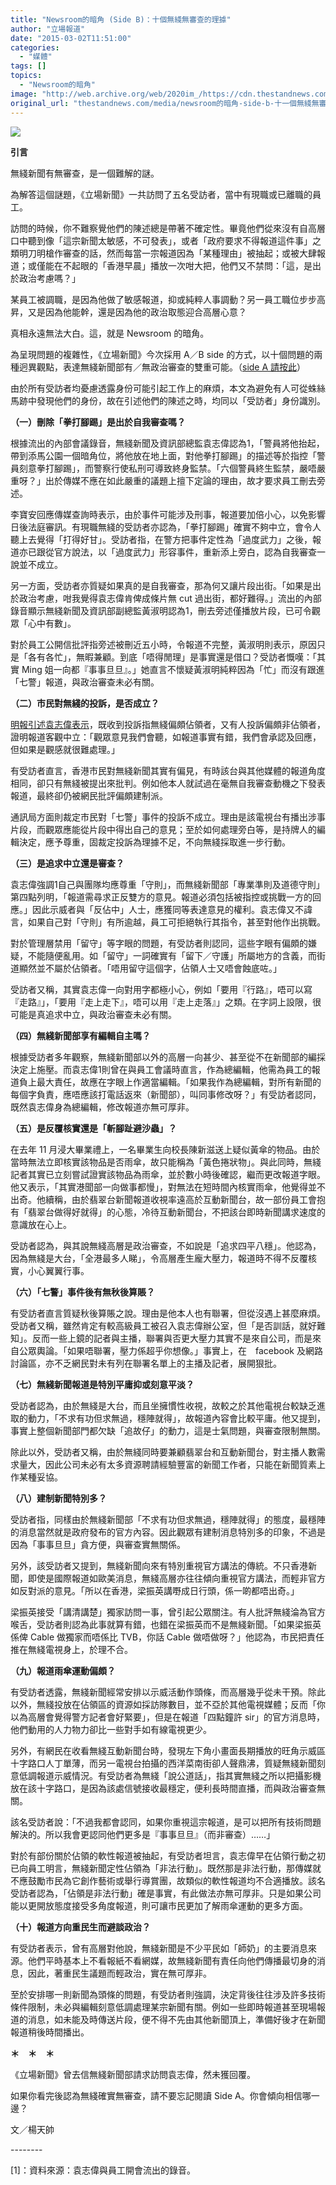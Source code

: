```yaml
---
title: "Newsroom的暗角 (Side B)：十個無綫無審查的理據"
author: "立場報道"
date: "2015-03-02T11:51:00"
categories:
  - "媒體"
tags: []
topics:
  - "Newsroom的暗角"
image: "http://web.archive.org/web/2020im_/https://cdn.thestandnews.com/media/photos/cache/tvb-27_qLyts_1200x0.png"
original_url: "thestandnews.com/media/newsroom的暗角-side-b-十一個無綫無審查的理據"
---
```

![](http://web.archive.org/web/2020im_/https://cdn.thestandnews.com/media/photos/cache/tvb-27_qLyts_1200x0.png)

**引言**

無綫新聞有無審查，是一個難解的謎。

為解答這個謎題，《立場新聞》一共訪問了五名受訪者，當中有現職或已離職的員工。

訪問的時候，你不難察覺他們的陳述總是帶著不確定性。畢竟他們從來沒有自高層口中聽到像「這宗新聞太敏感，不可發表」，或者「政府要求不得報道這件事」之類明刀明槍作審查的話，然而每當一宗報道因為「某種理由」被抽起；或被大肆報道；或僅能在不起眼的「香港早晨」播放一次咁大把，他們又不禁問：「這，是出於政治考慮嗎？」

某員工被調職，是因為他做了敏感報道，抑或純粹人事調動？另一員工職位步步高昇，又是因為他能幹，還是因為他的政治取態迎合高層心意？

真相永遠無法大白。這，就是 Newsroom 的暗角。

為呈現問題的複雜性，《立場新聞》今次採用 A／B side 的方式，以十個問題的兩種迥異觀點，表達無綫新聞部有／無政治審查的雙重可能。（[side A 請按此](../../media/newsroom%E7%9A%84%E6%9A%97%E8%A7%92-side-a-%E5%8D%81%E4%B8%80%E5%80%8B%E7%84%A1%E7%B6%AB%E6%9C%89%E5%AF%A9%E6%9F%A5%E7%9A%84%E7%90%86%E6%93%9A/)）

由於所有受訪者均憂慮透露身份可能引起工作上的麻煩，本文為避免有人可從蛛絲馬跡中發現他們的身份，故在引述他們的陳述之時，均同以「受訪者」身份識別。

**（一）刪除「拳打腳踢」是出於自我審查嗎？**

根據流出的內部會議錄音，無綫新聞及資訊部總監袁志偉認為1，「警員將他抬起，帶到添馬公園一個暗角位，將他放在地上面，對他拳打腳踢」的描述等於指控「警員刻意拳打腳踢」，而警察行使私刑可導致終身監禁。「六個警員終生監禁，嚴唔嚴重呀？」出於傳媒不應在如此嚴重的議題上擅下定論的理由，故才要求員工刪去旁述。

李寶安回應傳媒查詢時表示，由於事件可能涉及刑事，報道要加倍小心，以免影響日後法庭審訊。有現職無綫的受訪者亦認為，「拳打腳踢」確實不夠中立，會令人聽上去覺得「打得好甘」。受訪者指，在警方把事件定性為「過度武力」之後，報道亦已跟從官方說法，以「過度武力」形容事件，重新添上旁白，認為自我審查一說並不成立。

另一方面，受訪者亦質疑如果真的是自我審查，那為何又讓片段出街。「如果是出於政治考慮，咁我覺得袁志偉肯俾成條片無 cut 過出街，都好難得。」流出的內部錄音顯示無綫新聞及資訊部副總監黃淑明認為1，刪去旁述僅播放片段，已可令觀眾「心中有數」。

對於員工公開信批評指旁述被刪近五小時，令報道不完整，黃淑明則表示，原因只是「各有各忙」，無暇兼顧。到底「唔得閒理」是事實還是借口？受訪者慨嘆：「其實 Ming 姐一向都『事事旦旦』。」她直言不懷疑黃淑明純粹因為「忙」而沒有跟進「七警」報道，與政治審查未必有關。

**（二）市民對無****綫****的投訴，是否成立？**

[明報引述袁志偉表示](http://web.archive.org/web/20210628150714/http://specials.mingpao.com/cfm/News.cfm?SpecialsID=137&Page=50&News=8ad954df23750560c8fe411732d47722acdc4d613276542c808c19792a76640dca82)，既收到投訴指無綫偏頗佔領者，又有人投訴偏頗非佔領者，證明報道客觀中立：「觀眾意見我們會聽，如報道事實有錯，我們會承認及回應，但如果是觀感就很難處理。」

有受訪者直言，香港市民對無綫新聞其實有偏見，有時該台與其他媒體的報道角度相同，卻只有無綫被提出來批判。例如他本人就試過在毫無自我審查動機之下發表報道，最終卻仍被網民批評偏頗建制派。

通訊局方面則裁定市民對「七警」事件的投訴不成立。理由是該電視台有播出涉事片段，而觀眾應能從片段中得出自己的意見；至於如何處理旁白等，是持牌人的編輯決定，應予尊重，固裁定投訴為理據不足，不向無綫採取進一步行動。

**（三）是追求中立還是審查？**

袁志偉強調1自己與團隊均應尊重「守則」，而無綫新聞部「專業準則及道德守則」第四點列明，「報道需尋求正反雙方的意見。報道必須包括被指控或挑戰一方的回應。」因此示威者與「反佔中」人士，應獲同等表達意見的權利。袁志偉又不諱言，如果自己對「守則」有所逾越，員工可拒絕執行其指令，甚至對他作出挑戰。

對於管理層禁用「留守」等字眼的問題，有受訪者則認同，這些字眼有偏頗的嫌疑，不能隨便亂用。如「留守」一詞確實有「留下／守護」所屬地方的含義，而街道顯然並不屬於佔領者。「唔用留守這個字，佔領人士又唔會蝕底咗。」

受訪者又稱，其實袁志偉一向對用字都極小心，例如「要用『行路』，唔可以寫『走路』」，「要用『走上走下』，唔可以用『走上走落』」之類。在字詞上設限，很可能是真追求中立，與政治審查未必有關。

**（四）****無****綫****新聞部****享有編輯自主嗎？**

根據受訪者多年觀察，無綫新聞部以外的高層一向甚少、甚至從不在新聞部的編採決定上施壓。而袁志偉1則曾在與員工會議時直言，作為總編輯，他需為員工的報道負上最大責任，故應在字眼上作適當編輯。「如果我作為總編輯，對所有新聞的每個字負責，應唔應該打電話返來（新聞部），叫同事修改呀？」有受訪者認同，既然袁志偉身為總編輯，修改報道亦無可厚非。

**（五）是反覆核實還是「斬腳趾避沙蟲」？**

在去年 11 月浸大畢業禮上，一名畢業生向校長陳新滋送上疑似黃傘的物品。由於當時無法立即核實該物品是否雨傘，故只能稱為「黃色捲狀物」。與此同時，無綫記者其實已立刻嘗試證實該物品為雨傘，並於數小時後確認，繼而更改報道字眼。他又表示，「其實港聞部一向做事都慢」，對無法在短時間內核實雨傘，他覺得並不出奇。他續稱，由於翡翠台新聞報道收視率遠高於互動新聞台，故一部份員工會抱有「翡翠台做得好就得」的心態，冷待互動新聞台，不把該台即時新聞講求速度的意識放在心上。

受訪者認為，與其說無綫高層是政治審查，不如說是「追求四平八穩」。他認為，因為無綫是大台，「全港最多人睇」，令高層產生龐大壓力，報道時不得不反覆核實，小心翼翼行事。

**（六）「七警」事件後有無秋後算賬？**

有受訪者直言質疑秋後算賬之說。理由是他本人也有聯署，但從沒遇上甚麼麻煩。受訪者又稱，雖然肯定有較高級員工被召入袁志偉辦公室，但「是否訓話，就好難知」。反而一些上鏡的記者與主播，聯署與否更大壓力其實不是來自公司，而是來自公眾輿論。「如果唔聯署，壓力係超乎你想像。」事實上，在　facebook 及網路討論區，亦不乏網民對未有列在聯署名單上的主播及記者，展開狠批。

**（七）無****綫****新聞報道是特別平庸抑或刻意平淡？**

受訪者認為，由於無綫是大台，而且坐擁慣性收視，故較之於其他電視台較缺乏進取的動力，「不求有功但求無過，穩陣就得」，故報道內容會比較平庸。他又提到，事實上整個新聞部門都欠缺「追故仔」的動力，這是士氣問題，與審查限制無關。

除此以外，受訪者又稱，由於無綫同時要兼顧翡翠台和互動新聞台，對主播人數需求量大，因此公司未必有太多資源聘請經驗豐富的新聞工作者，只能在新聞質素上作某種妥協。

**（八）建制新聞特別多？**

受訪者指，同樣由於無綫新聞部「不求有功但求無過，穩陣就得」的態度，最穩陣的消息當然就是政府發布的官方內容。因此觀眾有建制消息特別多的印象，不過是因為「事事旦旦」貪方便，與審查實無關係。

另外，該受訪者又提到，無綫新聞向來有特別重視官方講法的傳統。不只香港新聞，即使是國際報道如歐美消息，無綫高層亦往往傾向重視官方講法，而輕非官方如反對派的意見。「所以在香港，梁振英講嘢成日行頭，係一啲都唔出奇。」

梁振英接受「講清講楚」獨家訪問一事，曾引起公眾關注。有人批評無綫淪為官方喉舌，受訪者則認為此事就算有錯，也錯在梁振英而不是無綫新聞。「如果梁振英係俾 Cable 做獨家而唔係比 TVB，你話 Cable 做唔做呀？」他認為，市民把責任推在無綫電視身上，於理不合。

**（九）報道雨傘運動偏頗？**

有受訪者透露，無綫新聞經常安排以示威活動作頭條，而高層幾乎從未干預。除此以外，無綫投放在佔領區的資源如採訪隊數目，並不亞於其他電視媒體；反而「你以為高層會覺得警方記者會好緊要」，但是在報道「四點鐘許 sir」的官方消息時，他們動用的人力物力卻比一些對手如有線電視更少。

另外，有網民在收看無綫互動新聞台時，發現左下角小畫面長期播放的旺角示威區十字路口人丁單薄，而另一電視台拍攝的西洋菜南街卻人聲鼎沸，質疑無綫新聞刻意低調報道示威情況。有受訪者為無綫「說公道話」，指其實無綫之所以把攝影機放在該十字路口，是因為該處信號接收最穩定，便利長時間直播，而與政治審查無關。

該名受訪者說：「不過我都會認同，如果你重視這宗報道，是可以把所有技術問題解決的。所以我會更認同他們更多是『事事旦旦』（而非審查）……」

對於有部份關於佔領的軟性報道被抽起，有受訪者坦言，袁志偉早在佔領行動之初已向員工明言，無綫新聞定性佔領為「非法行動」。既然那是非法行動，那傳媒就不應鼓勵市民為它創作藝術或舉行導賞團，故類似的軟性報道均不合適播放。該名受訪者認為，「佔領是非法行動」確是事實，有此做法亦無可厚非。只是如果公司能以更開放態度接受多角度報道，則可讓市民更加了解雨傘運動的更多方面。

**（十）報道方向重民生而避談政治？**

有受訪者表示，曾有高層對他說，無綫新聞是不少平民如「師奶」的主要消息來源。他們平時基本上不看報紙不看網媒，故無綫新聞有責任向他們傳播最切身的消息，因此，著重民生議題而輕政治，實在無可厚非。

至於安排哪一則新聞為頭條的問題，有受訪者則強調，決定背後往往涉及許多技術條件限制，未必與編輯刻意低調處理某宗新聞有關。例如一些即時報道甚至現場報道的消息，如未能及時傳送片段，便不得不先由其他新聞頂上，準備好後才在新聞報道稍後時間播出。

**＊　＊　＊**

《立場新聞》曾去信無綫新聞部請求訪問袁志偉，然未獲回覆。

如果你看完後認為無綫確實無審查，請不要忘記閱讀 Side A。你會傾向相信哪一邊？

文／楊天帥

\--------

\[1\]：資料來源：袁志偉與員工開會流出的錄音。